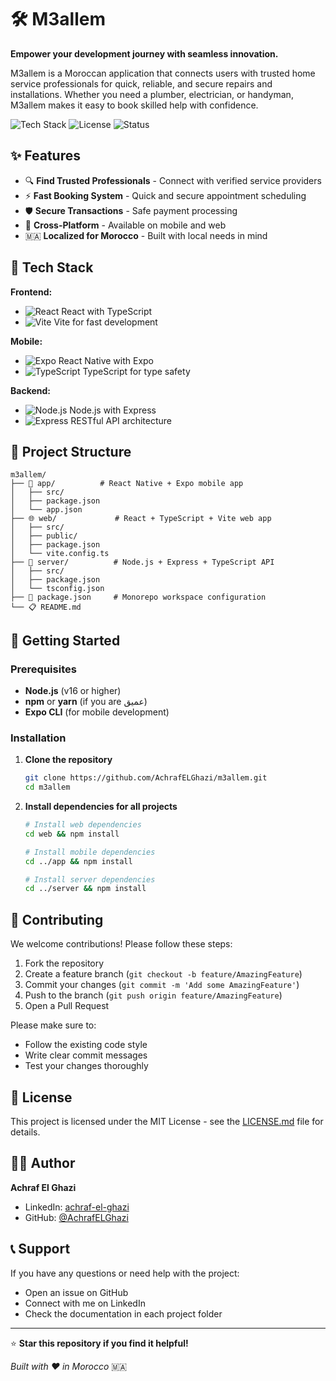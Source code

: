 # 🛠️ M3allem

**Empower your development journey with seamless innovation.**

M3allem is a Moroccan application that connects users with trusted home service professionals for quick, reliable, and secure repairs and installations. Whether you need a plumber, electrician, or handyman, M3allem makes it easy to book skilled help with confidence.

![Tech Stack](https://img.shields.io/badge/Stack-React%20%7C%20TypeScript%20%7C%20Node.js%20%7C%20Expo-blue)
![License](https://img.shields.io/badge/License-MIT-green)
![Status](https://img.shields.io/badge/Status-In%20Development-yellow)

## ✨ Features

- 🔍 **Find Trusted Professionals** - Connect with verified service providers
- ⚡ **Fast Booking System** - Quick and secure appointment scheduling
- 🛡️ **Secure Transactions** - Safe payment processing
- 📱 **Cross-Platform** - Available on mobile and web
- 🇲🇦 **Localized for Morocco** - Built with local needs in mind

## 🚀 Tech Stack

**Frontend:**
- ![React](https://img.shields.io/badge/React-20232A?style=flat&logo=react&logoColor=61DAFB) React with TypeScript
- ![Vite](https://img.shields.io/badge/Vite-646CFF?style=flat&logo=vite&logoColor=white) Vite for fast development

**Mobile:**
- ![Expo](https://img.shields.io/badge/Expo-000020?style=flat&logo=expo&logoColor=white) React Native with Expo
- ![TypeScript](https://img.shields.io/badge/TypeScript-3178C6?style=flat&logo=typescript&logoColor=white) TypeScript for type safety

**Backend:**
- ![Node.js](https://img.shields.io/badge/Node.js-339933?style=flat&logo=node.js&logoColor=white) Node.js with Express
- ![Express](https://img.shields.io/badge/Express-000000?style=flat&logo=express&logoColor=white) RESTful API architecture


## 📁 Project Structure

```
m3allem/
├── 📱 app/          # React Native + Expo mobile app
│   ├── src/
│   ├── package.json
│   └── app.json
├── 🌐 web/             # React + TypeScript + Vite web app
│   ├── src/
│   ├── public/
│   ├── package.json
│   └── vite.config.ts
├── 🔧 server/          # Node.js + Express + TypeScript API
│   ├── src/
│   ├── package.json
│   └── tsconfig.json
├── 📄 package.json     # Monorepo workspace configuration
└── 📋 README.md
```

## 🚀 Getting Started

### Prerequisites

- **Node.js** (v16 or higher)
- **npm** or **yarn** (if you are عميق)
- **Expo CLI** (for mobile development)

### Installation

1. **Clone the repository**
   ```bash
   git clone https://github.com/AchrafELGhazi/m3allem.git
   cd m3allem
   ```

2. **Install dependencies for all projects**
   ```bash
   # Install web dependencies
   cd web && npm install
   
   # Install mobile dependencies
   cd ../app && npm install
   
   # Install server dependencies
   cd ../server && npm install
   ```

## 🤝 Contributing

We welcome contributions! Please follow these steps:

1. Fork the repository
2. Create a feature branch (`git checkout -b feature/AmazingFeature`)
3. Commit your changes (`git commit -m 'Add some AmazingFeature'`)
4. Push to the branch (`git push origin feature/AmazingFeature`)
5. Open a Pull Request

Please make sure to:
- Follow the existing code style
- Write clear commit messages
- Test your changes thoroughly

## 📄 License

This project is licensed under the MIT License - see the [LICENSE.md](LICENSE.md) file for details.

## 👨‍💻 Author

**Achraf El Ghazi**
- LinkedIn: [achraf-el-ghazi](https://www.linkedin.com/in/achraf-el-ghazi-16b8bb2a7/)
- GitHub: [@AchrafELGhazi](https://github.com/AchrafELGhazi)

## 📞 Support

If you have any questions or need help with the project:
- Open an issue on GitHub
- Connect with me on LinkedIn
- Check the documentation in each project folder

---

⭐ **Star this repository if you find it helpful!**

*Built with ❤️ in Morocco* 🇲🇦
